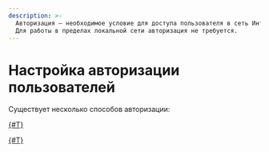 ```yaml
---
description: >-
  Авторизация – необходимое условие для доступа пользователя в сеть Интернет.
  Для работы в пределах локальной сети авторизация не требуется.
---
```


# Настройка авторизации пользователей

Существует несколько способов авторизации:


[{#T}](ip-mac-authorization.md)



[{#T}](authorization-by-subnet.md)


